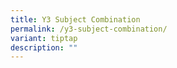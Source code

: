 ```yaml
---
title: Y3 Subject Combination
permalink: /y3-subject-combination/
variant: tiptap
description: ""
---
```

<p></p>
<h4></h4>
<p></p>